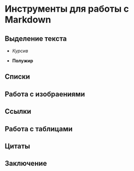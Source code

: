 # Инструменты для работы с Markdown

## Выделение текста

* *Курсив*

* **Полужир**

## Списки

## Работа с изобраениями

## Ссылки

## Работа с таблицами

## Цитаты

## Заключение